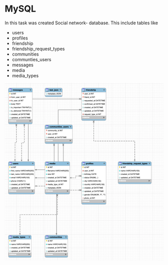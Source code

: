 # MySQL


In this task was created Social network- database. 
This include tables like 
- users
- profiles
- friendship
- friendship_request_types
- communities
- communties_users
- messages
- media
- media_types


![alt text](https://github.com/Annassie/MySQL/blob/task_3/vk2021.png?raw=true)
